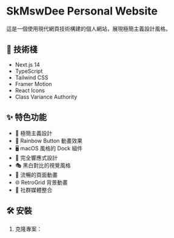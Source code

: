 # SkMswDee Personal Website

這是一個使用現代網頁技術構建的個人網站，展現極簡主義設計風格。

## 🚀 技術棧

- Next.js 14
- TypeScript
- Tailwind CSS
- Framer Motion
- React Icons
- Class Variance Authority

## ✨ 特色功能

- 🎨 極簡主義設計
- 🌈 Rainbow Button 動畫效果
- 🖥️ macOS 風格的 Dock 組件
- 📱 完全響應式設計
- 🎭 黑白對比的視覺風格
- 🔄 流暢的頁面動畫
- 🌐 RetroGrid 背景動畫
- 🎯 社群媒體整合

## 🛠️ 安裝

1. 克隆專案：
